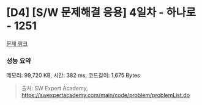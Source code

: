 # [D4] [S/W 문제해결 응용] 4일차 - 하나로 - 1251 

[문제 링크](https://swexpertacademy.com/main/code/problem/problemDetail.do?contestProbId=AV15StKqAQkCFAYD) 

### 성능 요약

메모리: 99,720 KB, 시간: 382 ms, 코드길이: 1,675 Bytes



> 출처: SW Expert Academy, https://swexpertacademy.com/main/code/problem/problemList.do
